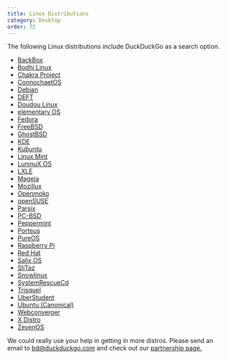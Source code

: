 ```yaml
---
title: Linux Distributions
category: Desktop
order: 72
---
```

<html><body><p>The following Linux distributions include DuckDuckGo as a search option. </p>&#xD;
&#xD;
<ul><li><a href="http://www.backbox.org/">BackBox</a></li>&#xD;
	<li><a href="http://bodhilinux.com/">Bodhi Linux</a></li>&#xD;
	<li><a href="https://chakraos.org/">Chakra Project</a></li>&#xD;
	<li><a href="http://www.connochaetos.org/wiki/">ConnochaetOS</a></li>&#xD;
	<li><a href="http://www.debian.org/">Debian</a></li>&#xD;
	<li><a href="http://www.deftlinux.net/">DEFT</a></li>&#xD;
	<li><a href="http://doudoulinux.org/web/english/index.html">Doudou Linux</a></li>&#xD;
	<li><a href="http://elementaryos.org/">elementary OS</a></li>&#xD;
	<li><a href="http://fedoraproject.org/">Fedora</a></li>&#xD;
	<li><a href="http://www.freebsd.org/">FreeBSD</a></li>&#xD;
	<li><a href="http://ghostbsd.org/">GhostBSD</a></li>&#xD;
	<li><a href="http://kde.org/">KDE</a></li>&#xD;
	<li><a href="http://www.kubuntu.org/">Kubuntu</a></li>&#xD;
	<li><a href="http://www.linuxmint.com/">Linux Mint</a></li>&#xD;
	<li><a href="http://luninuxos.com/">LuninuX OS</a></li>&#xD;
	<li><a href="http://www.lxle.net">LXLE</a></li>&#xD;
	<li><a href="http://www.mageia.org/en/">Mageia</a></li>&#xD;
	<li><a href="http://www.mozillux.org/mozillux-en.html#.UEfKhpb4L4Q">Mozillux</a></li>&#xD;
	<li><a href="http://openmoko.com/">Openmoko</a></li>&#xD;
	<li><a href="http://www.opensuse.org/">openSUSE</a></li>&#xD;
	<li><a href="http://www.parsix.org/">Parsix</a></li>&#xD;
	<li><a href="http://www.pcbsd.org/">PC-BSD</a></li>&#xD;
	<li><a href="http://peppermintos.com/">Peppermint</a></li>&#xD;
	<li><a href="http://porteus.org/">Porteus</a></li>&#xD;
	<li><a href="https://puri.sm/pureos/">PureOS</a></li>&#xD;
	<li><a href="http://www.raspberrypi.org/">Raspberry Pi</a></li>&#xD;
	<li><a href="https://www.redhat.com/">Red Hat</a></li>&#xD;
	<li><a href="http://www.salixos.org/">Salix OS</a></li>&#xD;
	<li><a href="http://www.slitaz.org/en/">SliTaz</a></li>&#xD;
	<li><a href="http://www.snowlinux.de/">Snowlinux</a></li>&#xD;
	<li><a href="http://www.sysresccd.org/SystemRescueCd_Homepage">SystemRescueCd</a></li>&#xD;
	<li><a href="http://trisquel.info/">Trisquel</a></li>&#xD;
	<li><a href="http://uberstudent.org/">UberStudent</a></li>&#xD;
	<li><a href="http://www.ubuntu.com/">Ubuntu (Canonical)</a></li>&#xD;
	<li><a href="http://webconverger.com/">Webconverger</a></li>&#xD;
        <li><a href="http://xdistro.xyz/download/">X Distro</a></li>&#xD;
	<li><a href="http://www.zevenos.com/">ZevenOS</a></li>&#xD;
</ul><p>We could really use your help in getting in more distros. Please send an email to <a href="malito:bd@duckduckgo.com">bd@duckduckgo.com</a> and check out our <a href="https://duck.co/help/company/partnerships">partnership page.</a></p></body></html>
